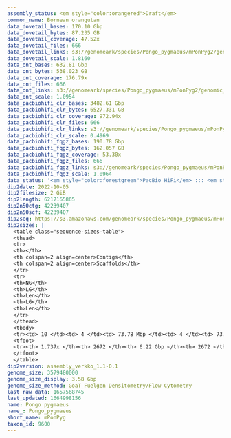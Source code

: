 ```yaml
---
assembly_status: <em style="color:orangered">Draft</em>
common_name: Bornean orangutan
data_dovetail_bases: 170.10 Gbp
data_dovetail_bytes: 87.235 GB
data_dovetail_coverage: 47.52x
data_dovetail_files: 666
data_dovetail_links: s3://genomeark/species/Pongo_pygmaeus/mPonPyg2/genomic_data/dovetail/<br>
data_dovetail_scale: 1.8160
data_ont_bases: 632.81 Gbp
data_ont_bytes: 538.023 GB
data_ont_coverage: 176.79x
data_ont_files: 666
data_ont_links: s3://genomeark/species/Pongo_pygmaeus/mPonPyg2/genomic_data/ont/<br>
data_ont_scale: 1.0954
data_pacbiohifi_clr_bases: 3482.61 Gbp
data_pacbiohifi_clr_bytes: 6527.331 GB
data_pacbiohifi_clr_coverage: 972.94x
data_pacbiohifi_clr_files: 666
data_pacbiohifi_clr_links: s3://genomeark/species/Pongo_pygmaeus/mPonPyg2/genomic_data/pacbio_hifi/<br>
data_pacbiohifi_clr_scale: 0.4969
data_pacbiohifi_fqgz_bases: 190.78 Gbp
data_pacbiohifi_fqgz_bytes: 162.057 GB
data_pacbiohifi_fqgz_coverage: 53.30x
data_pacbiohifi_fqgz_files: 666
data_pacbiohifi_fqgz_links: s3://genomeark/species/Pongo_pygmaeus/mPonPyg2/genomic_data/pacbio_hifi/<br>
data_pacbiohifi_fqgz_scale: 1.0964
data_status: '<em style="color:forestgreen">PacBio HiFi</em> ::: <em style="color:forestgreen">ONT Simplex</em> ::: <em style="color:forestgreen">Dovetail</em>'
dip2date: 2022-10-05
dip2filesize: 2 GiB
dip2length: 6217165865
dip2n50ctg: 42239407
dip2n50scf: 42239407
dip2seq: https://s3.amazonaws.com/genomeark/species/Pongo_pygmaeus/mPonPyg2/assembly_verkko_1.1-0.1/mPonPyg2.dip.20221005.fasta.gz
dip2sizes: |
  <table class="sequence-sizes-table">
  <thead>
  <tr>
  <th></th>
  <th colspan=2 align=center>Contigs</th>
  <th colspan=2 align=center>Scaffolds</th>
  </tr>
  <tr>
  <th>NG</th>
  <th>LG</th>
  <th>Len</th>
  <th>LG</th>
  <th>Len</th>
  </tr>
  </thead>
  <tbody>
  <tr><td> 10 </td><td> 4 </td><td> 73.78 Mbp </td><td> 4 </td><td> 73.78 Mbp </td></tr>  <tr><td> 20 </td><td> 9 </td><td> 69.86 Mbp </td><td> 9 </td><td> 69.86 Mbp </td></tr>  <tr><td> 30 </td><td> 15 </td><td> 56.40 Mbp </td><td> 15 </td><td> 56.40 Mbp </td></tr>  <tr><td> 40 </td><td> 21 </td><td> 50.94 Mbp </td><td> 21 </td><td> 50.94 Mbp </td></tr>  <tr style="background-color:#cccccc;"><td> 50 </td><td> 29 </td><td style="background-color:#88ff88;"> 42.24 Mbp </td><td> 29 </td><td style="background-color:#88ff88;"> 42.24 Mbp </td></tr>  <tr><td> 60 </td><td> 38 </td><td> 39.05 Mbp </td><td> 38 </td><td> 39.05 Mbp </td></tr>  <tr><td> 70 </td><td> 47 </td><td> 36.77 Mbp </td><td> 47 </td><td> 36.77 Mbp </td></tr>  <tr><td> 80 </td><td> 58 </td><td> 31.26 Mbp </td><td> 58 </td><td> 31.26 Mbp </td></tr>  <tr><td> 90 </td><td> 71 </td><td> 26.11 Mbp </td><td> 71 </td><td> 26.11 Mbp </td></tr>  <tr><td> 100 </td><td> 86 </td><td> 21.08 Mbp </td><td> 86 </td><td> 21.08 Mbp </td></tr>  </tbody>
  <tfoot>
  <tr><th> 1.737x </th><th> 2672 </th><th> 6.22 Gbp </th><th> 2672 </th><th> 6.22 Gbp </th></tr>
  </tfoot>
  </table>
dip2version: assembly_verkko_1.1-0.1
genome_size: 3579480000
genome_size_display: 3.58 Gbp
genome_size_method: GoaT Fuelgen Densitometry/Flow Cytometry
last_raw_data: 1657568745
last_updated: 1664998156
name: Pongo pygmaeus
name_: Pongo_pygmaeus
short_name: mPonPyg
taxon_id: 9600
---
```

